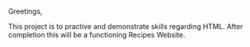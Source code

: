 Greetings,

This project is to practive and demonstrate skills regarding HTML. After completion this will be a functioning Recipes Website. 